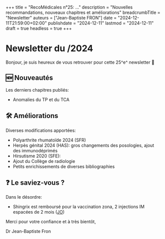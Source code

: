 +++
title = "RecoMédicales n°25:  ..."
description = "Nouvelles recommandations, nouveaux chapitres et améliorations"
breadcrumbTitle = "Newsletter"
auteurs = ["Jean-Baptiste FRON"]
date = "2024-12-11T21:59:00+02:00"
publishdate = "2024-12-11"
lastmod = "2024-12-11"
draft = true
headless = true
+++

# Newsletter du /2024

Bonjour, je suis heureux de vous retrouver pour cette 25^e^ newsletter 📰

## 🆕 Nouveautés

Les derniers chapitres publiés:

- Anomalies du TP et du TCA

## 🛠️ Améliorations

Diverses modifications apportées:

- Polyarthrite rhumatoïde 2024 (SFR)
- Herpès génital 2024 (HAS): gros changements des posologies, ajout des immunodéprimés
- Hirsutisme 2020 (SFE):
- Ajout du Collège de radiologie
- Petits enrichissements de diverses bibliographies

## ❓ Le saviez-vous ?

Dans le désordre:

- Shingrix est remboursé pour la vaccination zona, 2 injections IM espacées de 2 mois ([JO](https://www.legifrance.gouv.fr/jorf/id/JORFTEXT000050762661?init=true&page=1&query=Shingrix&searchField=ALL&tab_selection=all))

Merci pour votre confiance et à très bientôt,

Dr Jean-Baptiste Fron
